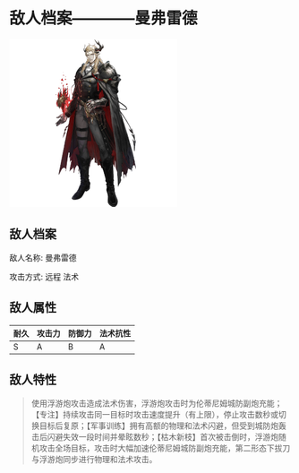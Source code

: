 # 敌人档案————曼弗雷德

![曼弗雷德](./eneIcons/曼弗雷德.png)

## 敌人档案

敌人名称: 曼弗雷德

攻击方式: 远程 法术

## 敌人属性

| 耐久      | 攻击力  | 防御力 | 法术抗性 |
|---------|------|-----|------|
| S | A | B | A |

## 敌人特性
> 使用浮游炮攻击造成法术伤害，浮游炮攻击时为伦蒂尼姆城防副炮充能；【专注】持续攻击同一目标时攻击速度提升（有上限），停止攻击数秒或切换目标后复原；【军事训练】拥有高额的物理和法术闪避，但受到城防炮轰击后闪避失效一段时间并晕眩数秒；【枯木新枝】首次被击倒时，浮游炮随机攻击全场目标，攻击时大幅加速伦蒂尼姆城防副炮充能，第二形态下拔刀与浮游炮同步进行物理和法术攻击。
